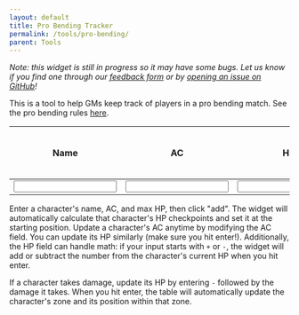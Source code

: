 ```yaml
---
layout: default
title: Pro Bending Tracker
permalink: /tools/pro-bending/
parent: Tools
---
```


*Note: this widget is still in progress so it may have some bugs. Let us know if you find one through our <a target="_blank" href="https://forms.gle/H2VMopAN7gtaRrG5A">feedback form</a> or by <a target="_blank" href="https://github.com/benders5e/benders5e/issues/new">opening an issue on GitHub</a>!*

This is a tool to help GMs keep track of players in a pro bending match. See the pro bending rules [here](../../pro-bending).

<table id="player-table">
    <col class="name-col">
    <col class="ac-col">
    <col class="hp-col">
    <col class="hpFull-col">
    <col class="hp2-col">
    <col class="hp1-col">
    <col class="zone-col">
    <col class="dist-col">
    <thead>
    <tr>
        <th rowspan="2">Name</th>
        <th rowspan="2">AC</th>
        <th rowspan="2">HP</th>
        <th colspan="3">HP Checkpoints</th>
        <th colspan="2">Position</th>
    </tr>
    <tr style="text-align: center;" id="append-after">
        <td>Full</td>
        <td>2/3</td>
        <td>1/3</td>
        <td>Zone</td>
        <td>From back</td>
    </tr>
    </thead>
    <tbody>
    <tr id="input-row">
        <td><input type="text" id="name-input"></td>
        <td><input type="number" id="AC-input"></td>
        <td><input type="number" id="HP-input"></td>
        <td colspan="5"><input type="submit" id="add" value="Add"></td>
        <!-- <td></td><td></td><td></td><td></td><td></td> -->
    </tr>
    </tbody>
</table>

<p id="result" style="color: red;"></p>

Enter a character's name, AC, and max HP, then click "add". The widget will automatically calculate that character's HP checkpoints and set it at the starting position. Update a character's AC anytime by modifying the AC field. You can update its HP similarly (make sure you hit enter!). Additionally, the HP field can handle math: if your input starts with `+` or `-`, the widget will add or subtract the number from the character's current HP when you hit enter. 

If a character takes damage, update its HP by entering `-` followed by the damage it takes. When you hit enter, the table will automatically update the character's zone and its position within that zone.

<script src="../pro-bending-tracker.js"></script>